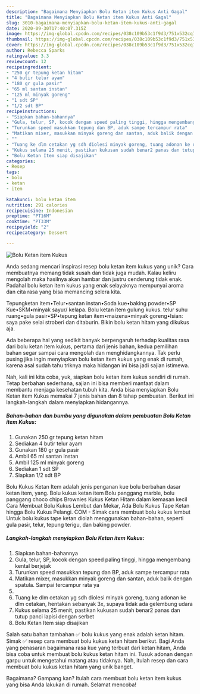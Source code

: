 ```yaml
---
description: "Bagaimana Menyiapkan Bolu Ketan item Kukus Anti Gagal"
title: "Bagaimana Menyiapkan Bolu Ketan item Kukus Anti Gagal"
slug: 3010-bagaimana-menyiapkan-bolu-ketan-item-kukus-anti-gagal
date: 2020-09-30T17:40:07.315Z
image: https://img-global.cpcdn.com/recipes/038c109b53c1f9d3/751x532cq70/bolu-ketan-item-kukus-foto-resep-utama.jpg
thumbnail: https://img-global.cpcdn.com/recipes/038c109b53c1f9d3/751x532cq70/bolu-ketan-item-kukus-foto-resep-utama.jpg
cover: https://img-global.cpcdn.com/recipes/038c109b53c1f9d3/751x532cq70/bolu-ketan-item-kukus-foto-resep-utama.jpg
author: Rebecca Sparks
ratingvalue: 3.3
reviewcount: 12
recipeingredient:
- "250 gr tepung ketan hitam"
- "4 butir telur ayam"
- "180 gr gula pasir"
- "65 ml santan instan"
- "125 ml minyak goreng"
- "1 sdt SP"
- "1/2 sdt BP"
recipeinstructions:
- "Siapkan bahan-bahannya"
- "Gula, telur, SP, kocok dengan speed paling tinggi, hingga mengembang kental berjejak"
- "Turunkan speed masukkan tepung dan BP, aduk sampe tercampur rata"
- "Matikan mixer, masukkan minyak goreng dan santan, aduk balik dengan spatula. Sampai tercampur rata ya"
- ""
- "Tuang ke dlm cetakan yg sdh diolesi minyak goreng, tuang adonan ke dlm cetakan, hentakan sebanyak 3x, supaya tidak ada gelembung udara"
- "Kukus selama 25 menit, pastikan kukusan sudah benar2 panas dan tutup panci lapisi dengan serbet"
- "Bolu Ketan Item siap disajikan"
categories:
- Resep
tags:
- bolu
- ketan
- item

katakunci: bolu ketan item 
nutrition: 291 calories
recipecuisine: Indonesian
preptime: "PT16M"
cooktime: "PT33M"
recipeyield: "2"
recipecategory: Dessert

---
```



![Bolu Ketan item Kukus](https://img-global.cpcdn.com/recipes/038c109b53c1f9d3/751x532cq70/bolu-ketan-item-kukus-foto-resep-utama.jpg)

Anda sedang mencari inspirasi resep bolu ketan item kukus yang unik? Cara membuatnya memang tidak susah dan tidak juga mudah. Kalau keliru mengolah maka hasilnya akan hambar dan justru cenderung tidak enak. Padahal bolu ketan item kukus yang enak selayaknya mempunyai aroma dan cita rasa yang bisa memancing selera kita.

Tepungketan item•Telur•santan instan•Soda kue•baking powder•SP Kue•SKM•minyak sayur/ kelapa. Bolu ketan item gulung kukus. telur suhu ruang•gula pasir•SP•tepung ketan item•maizena•minyak goreng•Isian: saya pake selai stroberi dan ditaburin. Bikin bolu ketan hitam yang dikukus aja.

Ada beberapa hal yang sedikit banyak berpengaruh terhadap kualitas rasa dari bolu ketan item kukus, pertama dari jenis bahan, kedua pemilihan bahan segar sampai cara mengolah dan menghidangkannya. Tak perlu pusing jika ingin menyiapkan bolu ketan item kukus yang enak di rumah, karena asal sudah tahu triknya maka hidangan ini bisa jadi sajian istimewa.


Nah, kali ini kita coba, yuk, siapkan bolu ketan item kukus sendiri di rumah. Tetap berbahan sederhana, sajian ini bisa memberi manfaat dalam membantu menjaga kesehatan tubuh kita. Anda bisa menyiapkan Bolu Ketan item Kukus memakai 7 jenis bahan dan 8 tahap pembuatan. Berikut ini langkah-langkah dalam menyiapkan hidangannya.

<!--inarticleads1-->

##### Bahan-bahan dan bumbu yang digunakan dalam pembuatan Bolu Ketan item Kukus:

1. Gunakan 250 gr tepung ketan hitam
1. Sediakan 4 butir telur ayam
1. Gunakan 180 gr gula pasir
1. Ambil 65 ml santan instan
1. Ambil 125 ml minyak goreng
1. Sediakan 1 sdt SP
1. Siapkan 1/2 sdt BP


Bolu Kukus Ketan Item adalah jenis penganan kue bolu berbahan dasar ketan item, yang. Bolu kukus ketan item Bolu panggang marble, bolu panggang choco chips Brownies Kukus Ketan Hitam dalam kemasan kecil Cara Membuat Bolu Kukus Lembut dan Mekar, Ada Bolu Kukus Tape Ketan hingga Bolu Kukus Pelangi. COM - Simak cara membuat bolu kukus lembut Untuk bolu kukus tape ketan diolah menggunakan bahan-bahan, seperti gula pasir, telur, tepung terigu, dan baking powder. 

<!--inarticleads2-->

##### Langkah-langkah menyiapkan Bolu Ketan item Kukus:

1. Siapkan bahan-bahannya
1. Gula, telur, SP, kocok dengan speed paling tinggi, hingga mengembang kental berjejak
1. Turunkan speed masukkan tepung dan BP, aduk sampe tercampur rata
1. Matikan mixer, masukkan minyak goreng dan santan, aduk balik dengan spatula. Sampai tercampur rata ya
1. 
1. Tuang ke dlm cetakan yg sdh diolesi minyak goreng, tuang adonan ke dlm cetakan, hentakan sebanyak 3x, supaya tidak ada gelembung udara
1. Kukus selama 25 menit, pastikan kukusan sudah benar2 panas dan tutup panci lapisi dengan serbet
1. Bolu Ketan Item siap disajikan


Salah satu bahan tambahan ✅ bolu kukus yang enak adalah ketan hitam. Simak ✅ resep cara membuat bolu kukus ketan hitam berikut. Bagi Anda yang penasaran bagaimana rasa kue yang terbuat dari ketan hitam, Anda bisa coba untuk membuat bolu kukus ketan hitam ini. Tusuk adonan dengan garpu untuk mengetahui matang atau tidaknya. Nah, itulah resep dan cara membuat bolu kukus ketan hitam yang unik banget. 

Bagaimana? Gampang kan? Itulah cara membuat bolu ketan item kukus yang bisa Anda lakukan di rumah. Selamat mencoba!
